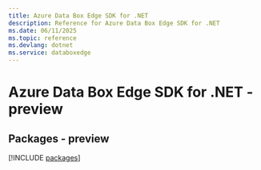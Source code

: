 ```yaml
---
title: Azure Data Box Edge SDK for .NET
description: Reference for Azure Data Box Edge SDK for .NET
ms.date: 06/11/2025
ms.topic: reference
ms.devlang: dotnet
ms.service: databoxedge
---
```

# Azure Data Box Edge SDK for .NET - preview
## Packages - preview
[!INCLUDE [packages](data-box-edge-index.md)]